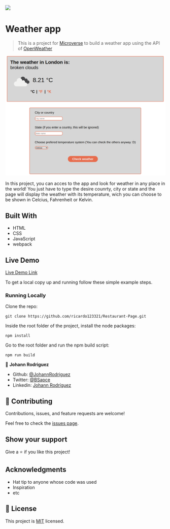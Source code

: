![](https://img.shields.io/badge/Microverse-blueviolet)

# Weather app

> This is a project for [Microverse](https://www.microverse.org/) to build a weather app using the API of [OpenWeather](https://openweathermap.org/api/one-call-api?gclid=CjwKCAjw5p_8BRBUEiwAPpJO66hGtWEMQp-sFOjbLx1lYGr-OeCm3ReKl2HQMIunydKDoF5SzoMhTBoCw84QAvD_BwE) 

![screenshot](./screenshot.png)

In this project, you can acces to the app and look for weather in any place in the world! You just have to type the desire counrty, city or state and the page will display the weather with its temperature, wich you can choose to be shown in Celcius, Fahrenheit or Kelvin.

## Built With

- HTML
- CSS
- JavaScript
- webpack

## Live Demo

[Live Demo Link](https://livedemo.com)


To get a local copy up and running follow these simple example steps.

### Running Locally

Clone the repo:
```
git clone https://github.com/ricardo123321/Restaurant-Page.git
```
Inside the root folder of the project, install the node packages:
```
npm install
```
Go to the root folder and run the npm build script:
```
npm run build
```

👤 **Johann Rodriguez**

- Github: [@JohannRodriguez](https://github.com/JohannRodriguez)
- Twitter: [@BSapce](https://https://twitter.com/BSapce)
- Linkedin: [Johann Rodríguez](https://www.linkedin.com/in/johann-alonso-rodr%C3%ADguez-v%C3%A1zquez-25b07719a/)


## 🤝 Contributing

Contributions, issues, and feature requests are welcome!

Feel free to check the [issues page](issues/).

## Show your support

Give a ⭐️ if you like this project!

## Acknowledgments

- Hat tip to anyone whose code was used
- Inspiration
- etc

## 📝 License

This project is [MIT](lic.url) licensed.
